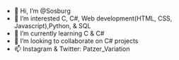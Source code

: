 - 👋 Hi, I’m @Sosburg
- 👀 I’m interested C, C#, Web development(HTML, CSS, Javascript),Python, & SQL
- 🌱 I’m currently learning C & C# 
- 💞️ I’m looking to collaborate on C# projects
- 📫 Instagram & Twitter: Patzer_Variation 

<!---
Sosburg/Sosburg is a ✨ special ✨ repository because its `README.md` (this file) appears on your GitHub profile.
You can click the Preview link to take a look at your changes.
--->
